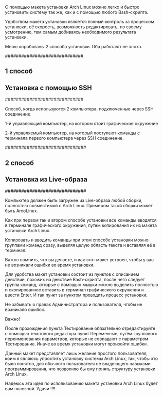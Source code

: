 С помощью макета установки Arch Linux можно
легко и быстро установить систему так же, как
и с помощью любого Bash-скрипта.

Удобством макета установки является полный контроль
за процессом установки, её скорость, возможность
редактировать, по своему усмотрению, тем самым
добиваясь необходимого результата установки.


Мною опробованы 2 способа установки.
Оба работают не плохо.


#############################
##       1 способ          ##
## Установка c помощью SSH ##
#############################

Способ, когда используются 2 компьютера, 
подключенные через SSH соединение.

1-й управляющий компьютер, на котором стоит
графическое окружение

2-й управляемый компьютер, на который поступают
команды с терминала первого компьютера
через SSH соединение.


##############################
##        2 способ          ##
## Установка из Live-образа ##
##############################

Компьютер должен быть загружен из Live-образа
любой сборки, полностью совместимой с Arch Linux.
Примером такой сборки может быть ArcoLinux.

Как при первом так и втором способе установки
все команды вводятся в терминале графического
окружения, путем копирования их из макета установки
Arch Linux.

Копировать и вводить команды при этом способе
установки можно группами команд сразу, выделяя
целую область текста и вставляя её в терминал.

Важно помнить, что вы делаете, и как этот макет
устроен, чтобы у вас не возникали ошибки во время
установки.

Для удобства макет установки состоит из пунктов
с описанием действий, похожих на действие
Bash-скрипта, после чего следует группа команд,
которые с помощью мышки можно выделить полностью
и скопированное вставить в терминал графического
окружения и ввести Enter. И так пункт за пунктом
проводить процесс установки.

Не забывать о правах Администратора и пользователя,
чтобы не возникало ошибок.

Важно!

После прохождения пункта Тестирование обязательно
отредактируйте с помощью текстового редактора пункт
Переменные, путём группового переименования
параметров, которые не совпадают с параметром
Тестирование. Иначе во время установки могут
произойти ошибки.

Данный макет представляет лишь желание простого
пользователя, коим я являюсь упростить установку
системы Arch Linux, так, чтобы это было понятно,
для обычного пользователя не владеющего навыками
программирования, что позволило бы ему понять
структуру установки Arch Linux.

Надеюсь эта идея по использованию макета установки Arch Linux
будет вам полезной. Удачи !!!!
